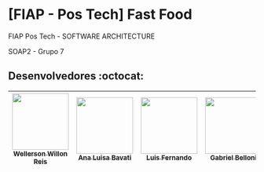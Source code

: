 # [FIAP - Pos Tech] Fast Food

FIAP Pos Tech - SOFTWARE ARCHITECTURE

SOAP2 - Grupo 7


## Desenvolvedores :octocat:

| [<img src="https://avatars.githubusercontent.com/u/62022498?v=4" width=115><br><sub>Wellerson Willon Reis</sub>](https://github.com/brwillon) | [<img src="https://avatars.githubusercontent.com/u/15663232?v=4" width=115><br><sub>Ana Luisa Bavati</sub>](https://github.com/analuisabavati) |  [<img src="https://avatars.githubusercontent.com/u/67171626?v=4" width=115><br><sub>Luis Fernando</sub>](https://github.com/luisfernandodass) | [<img src="https://avatars.githubusercontent.com/u/26546830?v=4" width=115><br><sub>Gabriel Belloni</sub>](https://github.com/belloniz) |
| :---: | :---: | :---: | :---:
